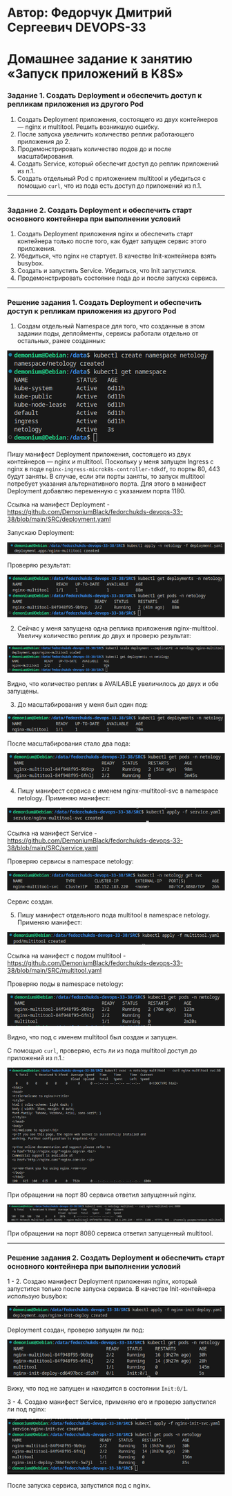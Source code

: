 # Автор: Федорчук Дмитрий Сергеевич DEVOPS-33

# Домашнее задание к занятию «Запуск приложений в K8S»

### Задание 1. Создать Deployment и обеспечить доступ к репликам приложения из другого Pod

1. Создать Deployment приложения, состоящего из двух контейнеров — nginx и multitool. Решить возникшую ошибку.
2. После запуска увеличить количество реплик работающего приложения до 2.
3. Продемонстрировать количество подов до и после масштабирования.
4. Создать Service, который обеспечит доступ до реплик приложений из п.1.
5. Создать отдельный Pod с приложением multitool и убедиться с помощью `curl`, что из пода есть доступ до приложений из п.1.

------

### Задание 2. Создать Deployment и обеспечить старт основного контейнера при выполнении условий

1. Создать Deployment приложения nginx и обеспечить старт контейнера только после того, как будет запущен сервис этого приложения.
2. Убедиться, что nginx не стартует. В качестве Init-контейнера взять busybox.
3. Создать и запустить Service. Убедиться, что Init запустился.
4. Продемонстрировать состояние пода до и после запуска сервиса.

------

### Решение задания 1. Создать Deployment и обеспечить доступ к репликам приложения из другого Pod

1. Создам отдельный Namespace для того, что созданные в этом задании поды, деплойменты, сервисы работали отдельно от остальных, ранее созданных:

![img_1](IMG/img_1.png)

Пишу манифест Deployment приложения, состоящего из двух контейнеров — nginx и multitool. Поскольку у меня запущен Ingress с nginx в поде `nginx-ingress-microk8s-controller-tdkdf`, то порты 80, 443 будут заняты. В случае, если эти порты заняты, то запуск multitool потребует указания альтернативного порта. Для этого в манифест Deployment добавляю переменную с указанием порта 1180.

Ссылка на манифест Deployment - https://github.com/DemoniumBlack/fedorchukds-devops-33-38/blob/main/SRC/deployment.yaml

Запускаю Deployment:

![img_2](IMG/img_2.png)

Проверяю результат:

![img_3](IMG/img_3.png)

2. Сейчас у меня запущена одна реплика приложения nginx-multitool. Увеличу количество реплик до двух и проверю результат:

![img_4](IMG/img_4.png)

Видно, что количество реплик в AVAILABLE увеличилось до двух и обе запущены.

3. До масштабирования у меня был один под:

![img_5](IMG/img_5.png)

После масштабирования стало два пода:

![img_6](IMG/img_6.png)

4. Пишу манифест сервиса с именем nginx-multitool-svc в namespace netology. Применяю манифест:

![img_7](IMG/img_7.png)

Ссылка на манифест Service - https://github.com/DemoniumBlack/fedorchukds-devops-33-38/blob/main/SRC/service.yaml

Проверяю сервисы в namespace netology:

![img_8](IMG/img_8.png)

Сервис создан.

5. Пишу манифест отдельного пода multitool в namespace netology. Применяю манифест:

![img_9](IMG/img_9.png)

Ссылка на манифест с подом multitool - https://github.com/DemoniumBlack/fedorchukds-devops-33-38/blob/main/SRC/multitool.yaml

Проверяю поды в namespace netology:

![img_10](IMG/img_10.png)

Видно, что под с именем multitool был создан и запущен.

С помощью `curl`, проверяю, есть ли из пода multitool доступ до приложений из п.1.:

![img_11](IMG/img_11.png)

При обращении на порт 80 сервиса ответил запущенный nginx.

![img_12](IMG/img_12.png)

При обращении на порт 8080 сервиса ответил запущенный multitool.

---

### Решение задания 2. Создать Deployment и обеспечить старт основного контейнера при выполнении условий

1 - 2. Создаю манифест Deployment приложения nginx, который запустится только после запуска сервиса. В качестве Init-контейнера использую busybox:

![img_13](IMG/img_13.png)

Deployment создан, проверю запущен ли под:

![img_14](IMG/img_14.png)

Вижу, что под не запущен и находится в состоянии `Init:0/1`.

3 - 4. Создаю манифест Service, применяю его и проверю запустился ли под nginx:

![img_15](IMG/img_15.png)

После запуска сервиса, запустился под с nginx.